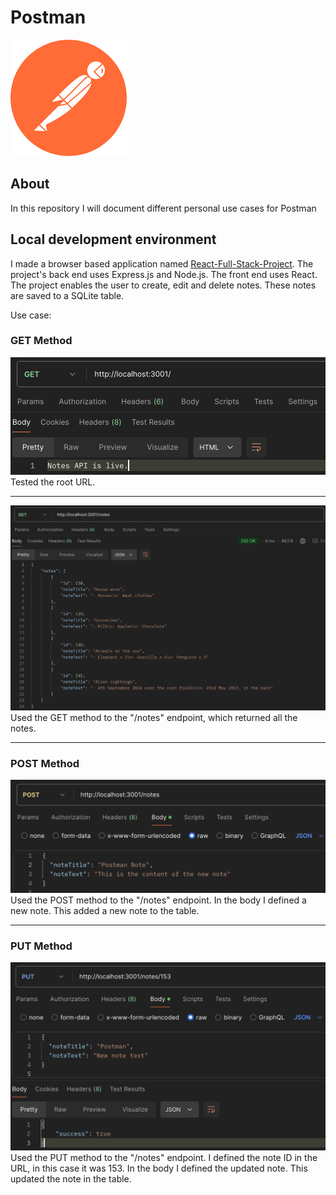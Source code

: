 # Postman

<img src="Postman Logo.png"/>

## About

In this repository I will document different personal use cases for Postman

## Local development environment

I made a browser based application named [React-Full-Stack-Project](https://github.com/KrisHHFI/React-Full-Stack-Project).
 The project's back end uses Express.js and Node.js. 
 The front end uses React. 
 The project enables the user to create, edit and delete notes.
 These notes are saved to a SQLite table.

Use case:

### GET Method

<img src="React-Full-Stack-Project1.png" alt="React-Full-Stack-Project1">
Tested the root URL.

---

<img src="React-Full-Stack-Project2.png" alt="React-Full-Stack-Project2">
Used the GET method to the "/notes" endpoint, which returned all the notes.

---

### POST Method
<img src="React-Full-Stack-Project3.png" alt="React-Full-Stack-Project3">
Used the POST method to the "/notes" endpoint. In the body I defined a new note. This added a new note to the table.

---

### PUT Method

<img src="React-Full-Stack-Project4.png" alt="React-Full-Stack-Project4">
Used the PUT method to the "/notes" endpoint. I defined the note ID in the URL, in this case it was 153. In the body I defined the updated note. This updated the note in the table.
